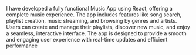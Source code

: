 I have developed a fully functional Music App using React, offering a complete music experience. The app includes features like song search, playlist creation, music streaming, and browsing by genres and artists. Users can create and manage their playlists, discover new music, and enjoy a seamless, interactive interface. The app is designed to provide a smooth and engaging user experience with real-time updates and efficient performance
